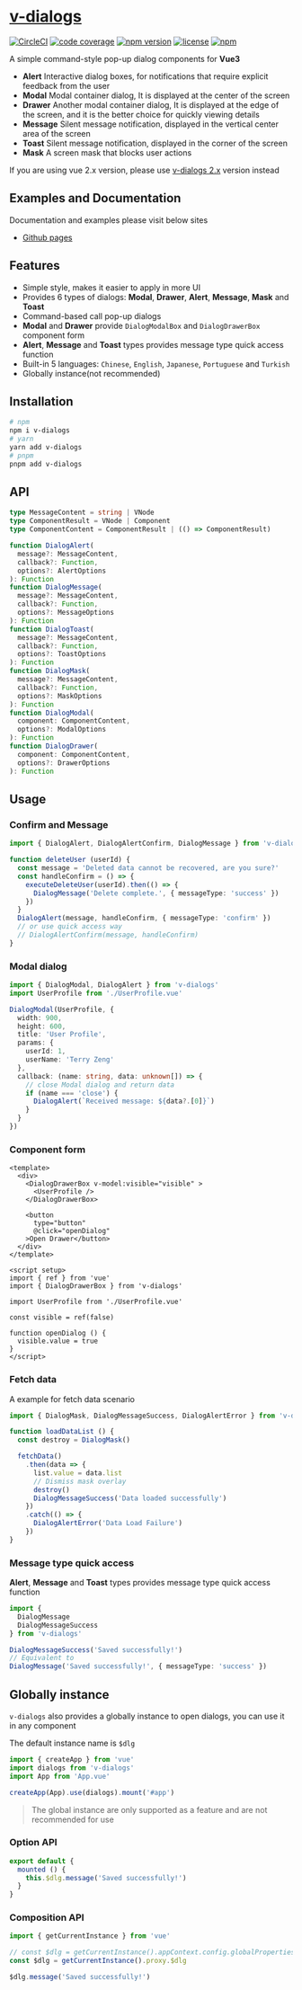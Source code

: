 # [v-dialogs](https://terryz.github.io/docs-vue3/dialog/)
<!-- &middot; -->
[![CircleCI](https://circleci.com/gh/TerryZ/v-dialogs/tree/master.svg?style=svg)](https://circleci.com/gh/TerryZ/v-dialogs/tree/master)
[![code coverage](https://codecov.io/gh/TerryZ/v-dialogs/branch/master/graph/badge.svg)](https://codecov.io/gh/TerryZ/v-dialogs)
[![npm version](https://img.shields.io/npm/v/v-dialogs.svg)](https://www.npmjs.com/package/v-dialogs)
[![license](https://img.shields.io/badge/license-MIT-brightgreen.svg)](https://mit-license.org/)
[![npm](https://img.shields.io/npm/dy/v-dialogs.svg)](https://www.npmjs.com/package/v-dialogs)

A simple command-style pop-up dialog components for **Vue3**

- **Alert** Interactive dialog boxes, for notifications that require explicit feedback from the user
- **Modal** Modal container dialog, It is displayed at the center of the screen
- **Drawer** Another modal container dialog, It is displayed at the edge of the screen, and it is the better choice for quickly viewing details
- **Message** Silent message notification, displayed in the vertical center area of ​​the screen
- **Toast** Silent message notification, displayed in the corner of the screen
- **Mask** A screen mask that blocks user actions

If you are using vue 2.x version, please use [v-dialogs 2.x](https://github.com/TerryZ/v-dialogs/tree/dev-vue-2) version instead

## Examples and Documentation

Documentation and examples please visit below sites

- [Github pages](https://terryz.github.io/docs-vue3/dialog/)

## Features

- Simple style, makes it easier to apply in more UI
- Provides 6 types of dialogs: **Modal**, **Drawer**, **Alert**, **Message**, **Mask** and **Toast**
- Command-based call pop-up dialogs
- **Modal** and **Drawer** provide `DialogModalBox` and `DialogDrawerBox` component form
- **Alert**, **Message** and **Toast** types provides message type quick access function
- Built-in 5 languages: `Chinese`, `English`, `Japanese`, `Portuguese` and `Turkish`
- Globally instance(not recommended)

## Installation

```sh
# npm
npm i v-dialogs
# yarn
yarn add v-dialogs
# pnpm
pnpm add v-dialogs
```

## API

```ts
type MessageContent = string | VNode
type ComponentResult = VNode | Component
type ComponentContent = ComponentResult | (() => ComponentResult)

function DialogAlert(
  message?: MessageContent,
  callback?: Function,
  options?: AlertOptions
): Function
function DialogMessage(
  message?: MessageContent,
  callback?: Function,
  options?: MessageOptions
): Function
function DialogToast(
  message?: MessageContent,
  callback?: Function,
  options?: ToastOptions
): Function
function DialogMask(
  message?: MessageContent,
  callback?: Function,
  options?: MaskOptions
): Function
function DialogModal(
  component: ComponentContent,
  options?: ModalOptions
): Function
function DialogDrawer(
  component: ComponentContent,
  options?: DrawerOptions
): Function
```

## Usage

### Confirm and Message

```ts
import { DialogAlert, DialogAlertConfirm, DialogMessage } from 'v-dialogs'

function deleteUser (userId) {
  const message = 'Deleted data cannot be recovered, are you sure?'
  const handleConfirm = () => {
    executeDeleteUser(userId).then(() => {
      DialogMessage('Delete complete.', { messageType: 'success' })
    })
  }
  DialogAlert(message, handleConfirm, { messageType: 'confirm' })
  // or use quick access way
  // DialogAlertConfirm(message, handleConfirm)
}
```

### Modal dialog

```ts
import { DialogModal, DialogAlert } from 'v-dialogs'
import UserProfile from './UserProfile.vue'

DialogModal(UserProfile, {
  width: 900,
  height: 600,
  title: 'User Profile',
  params: {
    userId: 1,
    userName: 'Terry Zeng'
  },
  callback: (name: string, data: unknown[]) => {
    // close Modal dialog and return data
    if (name === 'close') {
      DialogAlert(`Received message: ${data?.[0]}`)
    }
  }
})
```

### Component form

```vue
<template>
  <div>
    <DialogDrawerBox v-model:visible="visible" >
      <UserProfile />
    </DialogDrawerBox>

    <button
      type="button"
      @click="openDialog"
    >Open Drawer</button>
  </div>
</template>

<script setup>
import { ref } from 'vue'
import { DialogDrawerBox } from 'v-dialogs'

import UserProfile from './UserProfile.vue'

const visible = ref(false)

function openDialog () {
  visible.value = true
}
</script>
```

### Fetch data

A example for fetch data scenario

```ts
import { DialogMask, DialogMessageSuccess, DialogAlertError } from 'v-dialogs'

function loadDataList () {
  const destroy = DialogMask()

  fetchData()
    .then(data => {
      list.value = data.list
      // Dismiss mask overlay
      destroy()
      DialogMessageSuccess('Data loaded successfully')
    })
    .catch(() => {
      DialogAlertError('Data Load Failure')
    })
}
```

### Message type quick access

**Alert**, **Message** and **Toast** types provides message type quick access function

```ts
import {
  DialogMessage
  DialogMessageSuccess
} from 'v-dialogs'

DialogMessageSuccess('Saved successfully!')
// Equivalent to
DialogMessage('Saved successfully!', { messageType: 'success' })
```

## Globally instance

`v-dialogs` also provides a globally instance to open dialogs, you can use it in any component

The default instance name is `$dlg`

```js
import { createApp } from 'vue'
import dialogs from 'v-dialogs'
import App from 'App.vue'

createApp(App).use(dialogs).mount('#app')
```

> The global instance are only supported as a feature and are not recommended for use

### Option API

```js
export default {
  mounted () {
    this.$dlg.message('Saved successfully!')
  }
}
```

### Composition API

```js
import { getCurrentInstance } from 'vue'

// const $dlg = getCurrentInstance().appContext.config.globalProperties.$dlg
const $dlg = getCurrentInstance().proxy.$dlg

$dlg.message('Saved successfully!')
```
